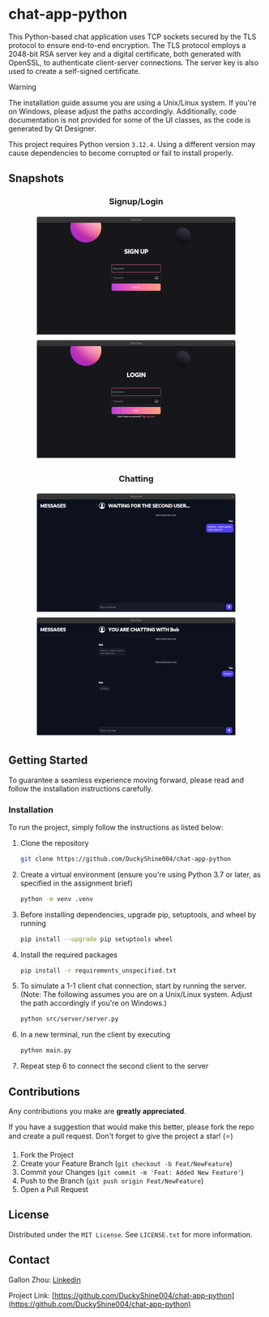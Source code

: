 # chat-app-python
This Python-based chat application uses TCP sockets secured by the TLS protocol to ensure end-to-end encryption. The TLS protocol employs a 2048-bit RSA server key and a digital certificate, both generated with OpenSSL, to authenticate client-server connections. The server key is also used to create a self-signed certificate.

> [!WARNING]
> The installation guide assume you are using a Unix/Linux system. If you're on Windows, please adjust the paths accordingly.
> Additionally, code documentation is not provided for some of the UI classes, as the code is generated by Qt Designer.
> 
> This project requires Python version `3.12.4`. Using a different version may cause dependencies to become corrupted or fail to install properly.

## Snapshots
<h3 align="center">Signup/Login</h3>
<p align="center">
  <img src="https://github.com/DuckyShine004/chat-app-python/blob/main/snapshots/signup.png?raw=true" alt="signup" width="400"/>
  <img src="https://github.com/DuckyShine004/chat-app-python/blob/main/snapshots/login.png?raw=true" alt="login" width="400"/>
</p>

<h3 align="center">Chatting</h3>
<p align="center">
  <img src="https://github.com/DuckyShine004/chat-app-python/blob/main/snapshots/bob.png?raw=true" alt="bob" width="400"/>
  <img src="https://github.com/DuckyShine004/chat-app-python/blob/main/snapshots/alice.png?raw=true" alt="alice" width="400"/>
</p>

## Getting Started

To guarantee a seamless experience moving forward, please read and follow the installation instructions carefully.

### Installation

To run the project, simply follow the instructions as listed below:

1. Clone the repository
   ```sh
   git clone https://github.com/DuckyShine004/chat-app-python
   ```
2. Create a virtual environment (ensure you're using Python 3.7 or later, as specified in the assignment brief)
   ```sh
   python -m venv .venv
   ```
3. Before installing dependencies, upgrade pip, setuptools, and wheel by running
   ```sh
   pip install --upgrade pip setuptools wheel
   ```
4. Install the required packages
   ```sh
   pip install -r requirements_unspecified.txt
   ```
5. To simulate a 1-1 client chat connection, start by running the server. (Note: The following assumes you are on a Unix/Linux system. Adjust the path accordingly if you're on Windows.)   
   ```sh
   python src/server/server.py
   ```
6. In a new terminal, run the client by executing
   ```sh
   python main.py
   ```
7. Repeat step 6 to connect the second client to the server

## Contributions

Any contributions you make are **greatly appreciated**.

If you have a suggestion that would make this better, please fork the repo and create a pull request. Don't forget to give the project a star! (⭐)

1. Fork the Project
2. Create your Feature Branch (`git checkout -b Feat/NewFeature`)
3. Commit your Changes (`git commit -m 'Feat: Added New Feature'`)
4. Push to the Branch (`git push origin Feat/NewFeature`)
5. Open a Pull Request

## License

Distributed under the `MIT License`. See `LICENSE.txt` for more information.

## Contact

Gallon Zhou: [Linkedin](https://www.linkedin.com/in/gallon-zhou-a3739b278/)

Project Link: [https://github.com/DuckyShine004/chat-app-python](https://github.com/DuckyShine004/chat-app-python)



